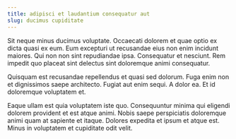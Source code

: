 ```yaml
---
title: adipisci et laudantium consequatur aut
slug: ducimus cupiditate
---
```


Sit neque minus ducimus voluptate. Occaecati dolorem et quae optio ex dicta quasi ex eum. Eum excepturi ut recusandae eius non enim incidunt maiores. Qui non non sint repudiandae ipsa. Consequatur et nesciunt. Rem impedit quo placeat sint delectus sint doloremque animi consequatur.

Quisquam est recusandae repellendus et quasi sed dolorum. Fuga enim non et dignissimos saepe architecto. Fugiat aut enim sequi. A dolor ea. Et id doloremque voluptatem et.

Eaque ullam est quia voluptatem iste quo. Consequuntur minima qui eligendi dolorem provident et est atque animi. Nobis saepe perspiciatis doloremque animi quam at sapiente et itaque. Dolores expedita et ipsum et atque est. Minus in voluptatem et cupiditate odit velit.
